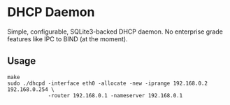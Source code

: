 DHCP Daemon
===========

Simple, configurable, SQLite3-backed DHCP daemon. No enterprise grade features
like IPC to BIND (at the moment).

Usage
-----

```shell
make
sudo ./dhcpd -interface eth0 -allocate -new -iprange 192.168.0.2 192.168.0.254 \
             -router 192.168.0.1 -nameserver 192.168.0.1
```

